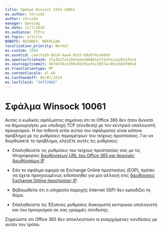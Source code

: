 ```yaml
---
title: Σφάλμα Winsock 1554 10061
ms.author: chrisda
author: chrisda
manager: dansimp
ms.date: 12/7/2018
ms.audience: ITPro
ms.topic: article
ROBOTS: NOINDEX, NOFOLLOW
localization_priority: Normal
ms.custom: 1554
ms.assetid: caecfa19-86c9-4aa4-9c83-b8a974ce60b9
ms.openlocfilehash: 3fa3b2f2e10d3ebe480861e1f2d7ecaa262afe14
ms.sourcegitcommit: 4b7e478ce700c0b781efec3857ac4dce5bdf00c6
ms.translationtype: MT
ms.contentlocale: el-GR
ms.lasthandoff: 06/07/2019
ms.locfileid: "34757092"
---
```

# <a name="winsock-error-10061"></a>Σφάλμα Winsock 10061

Αυτός ο κωδικός σφάλματος σημαίνει ότι το Office 365 δεν ήταν δυνατό να δημιουργήσει μια υποδοχή TCP (σύνδεση) με τον κεντρικό υπολογιστή προορισμού. Η πιο πιθανή αιτία αυτού του σφάλματος είναι κάποιο πρόβλημα με τις ρυθμίσεις παραμέτρων του τείχους προστασίας. Για να διορθώσετε το πρόβλημα, ελέγξτε αυτές τις ρυθμίσεις:

- Επαληθεύστε τις ρυθμίσεις του τείχους προστασίας σας με τις πληροφορίες [διευθύνσεων URL του Office 365 και περιοχές διευθύνσεων IP](https://docs.microsoft.com/office365/enterprise/urls-and-ip-address-ranges)

- Εάν το σφάλμα αφορά σε Exchange Online προστασίας (EOP), πρέπει να έχετε προηγουμένως ειδοποιηθεί για μια αλλαγή στις [διευθύνσεις Exchange Online προστασίας IP](https://docs.microsoft.com/office365/SecurityCompliance/eop/exchange-online-protection-ip-addresses).

- Βεβαιωθείτε ότι η υπηρεσία παροχής Internet (ISP) δεν εμποδίζει τη θύρα.

- Επαληθεύστε τις Έξυπνες ρυθμίσεις διακομιστή κεντρικού υπολογιστή και του προορισμού σε σας γραμμές σύνδεσης.

Σημειώστε ότι Office 365 δεν αποκλειστούν οι *εισερχόμενες* συνδέσεις με αυτόν τον τρόπο.
